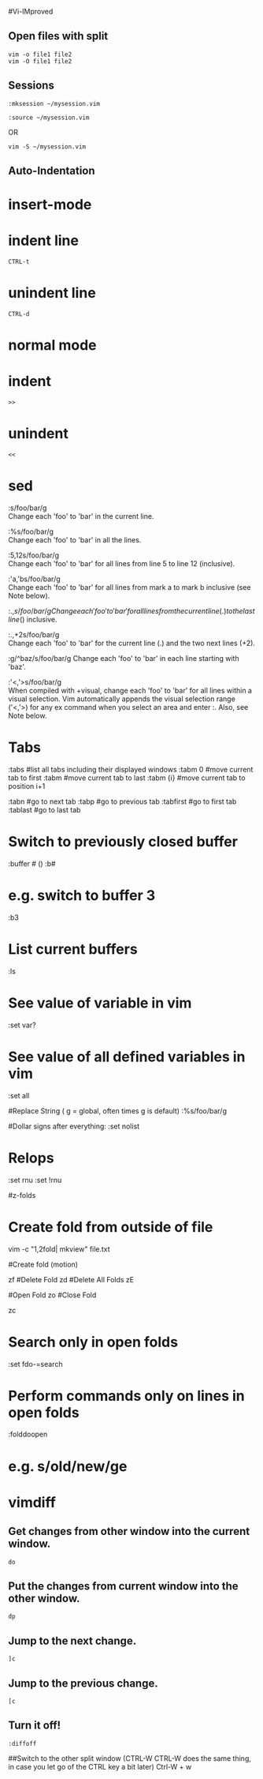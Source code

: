 #Vi-IMproved

## Open files with split
    vim -o file1 file2
    vim -O file1 file2

## Sessions
    :mksession ~/mysession.vim

    :source ~/mysession.vim
OR

    vim -S ~/mysession.vim

## Auto-Indentation
# insert-mode
# indent line
    CTRL-t
# unindent line
    CTRL-d
# normal mode
# indent
    >>
# unindent
    <<



# sed

   :s/foo/bar/g        
Change each 'foo' to 'bar' in the current line.

   :%s/foo/bar/g       
Change each 'foo' to 'bar' in all the lines.

   :5,12s/foo/bar/g    
Change each 'foo' to 'bar' for all lines from line 5 to line 12 (inclusive).

   :'a,'bs/foo/bar/g   
Change each 'foo' to 'bar' for all lines from mark a to mark b inclusive (see Note below).

   :.,$s/foo/bar/g     
Change each 'foo' to 'bar' for all lines from the current line (.) to the last line ($) inclusive.

   :.,+2s/foo/bar/g    
Change each 'foo' to 'bar' for the current line (.) and the two next lines (+2).

   :g/^baz/s/foo/bar/g 
Change each 'foo' to 'bar' in each line starting with 'baz'.

   :'<,'>s/foo/bar/g   
When compiled with +visual, change each 'foo' to 'bar' for all lines within a visual selection.
Vim automatically appends the visual selection range ('<,'>) for any ex command when you select
an area and enter :. Also, see Note below.

# Tabs
   :tabs         #list all tabs including their displayed windows
   :tabm 0       #move current tab to first
   :tabm         #move current tab to last
   :tabm {i}     #move current tab to position i+1

   :tabn         #go to next tab
   :tabp         #go to previous tab
   :tabfirst     #go to first tab
   :tablast      #go to last tab

# Switch to previously closed buffer
   :buffer #  (<num>)
   :b#
# e.g. switch to buffer 3
   :b3

# List current buffers
   :ls

# See value of variable in vim
   :set var?

# See value of all defined variables in vim
   :set all

#Replace String ( g = global, often times g is default)
   :%s/foo/bar/g

#Dollar signs after everything:
   :set nolist

# Relops
   :set rnu
   :set !rnu

#z-folds
# Create fold from outside of file
   vim -c "1,2fold| mkview" file.txt

#Create fold (motion)

   zf
#Delete Fold
   zd
#Delete All Folds
   zE

#Open Fold
   zo
   <Right arrow Key>
#Close Fold

   zc
# Search only in open folds

   :set fdo-=search
# Perform commands only on lines in open folds

   :folddoopen <command>
# e.g. s/old/new/ge


# vimdiff

## Get changes from other window into the current window.
    do

## Put the changes from current window into the other window.
    dp

## Jump to the next change.
    ]c

## Jump to the previous change.
    [c

## Turn it off!
    :diffoff

##Switch to the other split window 
(CTRL-W CTRL-W does the same thing, in case you let go of the CTRL key a bit later)
    Ctrl-W + w
